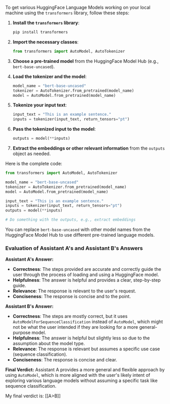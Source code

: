 
To get various HuggingFace Language Models working on your local machine using the `transformers` library, follow these steps:

1. **Install the `transformers` library**:
   ```bash
   pip install transformers
   ```

2. **Import the necessary classes**:
   ```python
   from transformers import AutoModel, AutoTokenizer
   ```

3. **Choose a pre-trained model** from the HuggingFace Model Hub (e.g., `bert-base-uncased`).

4. **Load the tokenizer and the model**:
   ```python
   model_name = "bert-base-uncased"
   tokenizer = AutoTokenizer.from_pretrained(model_name)
   model = AutoModel.from_pretrained(model_name)
   ```

5. **Tokenize your input text**:
   ```python
   input_text = "This is an example sentence."
   inputs = tokenizer(input_text, return_tensors="pt")
   ```

6. **Pass the tokenized input to the model**:
   ```python
   outputs = model(**inputs)
   ```

7. **Extract the embeddings or other relevant information** from the `outputs` object as needed.

Here is the complete code:

```python
from transformers import AutoModel, AutoTokenizer

model_name = "bert-base-uncased"
tokenizer = AutoTokenizer.from_pretrained(model_name)
model = AutoModel.from_pretrained(model_name)

input_text = "This is an example sentence."
inputs = tokenizer(input_text, return_tensors="pt")
outputs = model(**inputs)

# Do something with the outputs, e.g., extract embeddings
```

You can replace `bert-base-uncased` with other model names from the HuggingFace Model Hub to use different pre-trained language models.

### Evaluation of Assistant A's and Assistant B's Answers

**Assistant A's Answer:**
- **Correctness**: The steps provided are accurate and correctly guide the user through the process of loading and using a HuggingFace model.
- **Helpfulness**: The answer is helpful and provides a clear, step-by-step guide.
- **Relevance**: The response is relevant to the user's request.
- **Conciseness**: The response is concise and to the point.

**Assistant B's Answer:**
- **Correctness**: The steps are mostly correct, but it uses `AutoModelForSequenceClassification` instead of `AutoModel`, which might not be what the user intended if they are looking for a more general-purpose model.
- **Helpfulness**: The answer is helpful but slightly less so due to the assumption about the model type.
- **Relevance**: The response is relevant but assumes a specific use case (sequence classification).
- **Conciseness**: The response is concise and clear.

**Final Verdict:**
Assistant A provides a more general and flexible approach by using `AutoModel`, which is more aligned with the user's likely intent of exploring various language models without assuming a specific task like sequence classification.

My final verdict is: [[A>B]]